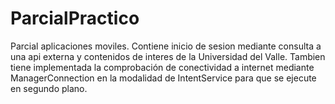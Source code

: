 # ParcialPractico
Parcial aplicaciones moviles.
Contiene inicio de sesion mediante consulta a una api externa y contenidos de interes de la Universidad del Valle. Tambien tiene implementada la comprobación de conectividad a internet mediante ManagerConnection en la modalidad de IntentService para que se ejecute en segundo plano.
